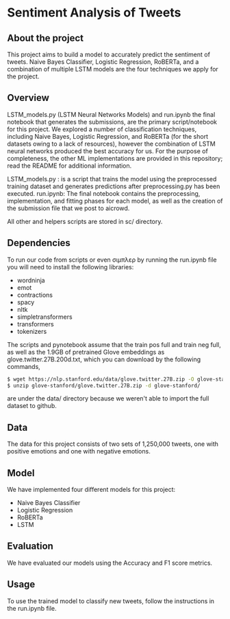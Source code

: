 # Sentiment Analysis of Tweets

## About the project

This project aims to build a model to accurately predict the sentiment of tweets. Naive Bayes Classifier, Logistic Regression, RoBERTa, and a combination of multiple LSTM models are the four techniques we apply for the project.


## Overview

LSTM_models.py (LSTM Neural Networks Models) and run.ipynb the final notebook that generates the submissions, are the primary script/notebook for this project. We explored a number of classification techniques, including Naive Bayes, Logistic Regression, and RoBERTa (for the short datasets owing to a lack of resources), however the combination of LSTM neural networks produced the best accuracy for us. For the purpose of completeness, the other ML implementations are provided in this repository; read the README for additional information.

LSTM_models.py : is a script that trains the model using the preprocessed training dataset and generates predictions after preprocessing.py has been executed.
run.ipynb: The final notebook contains the preprocessing, implementation, and fitting phases for each model, as well as the creation of the submission file that we post to aicrowd.

All other and helpers scripts are stored in sc/ directory.

## Dependencies
To run our code from scripts or even σιμπλερ by running the run.ipynb file you will need to install the following libraries:

- wordninja
- emot
- contractions
- spacy
- nltk
- simpletransformers
- transformers
- tokenizers

The scripts and pynotebook assume that the train pos full and train neg full, as well as the 1.9GB of pretrained Glove embeddings as glove.twitter.27B.200d.txt, which you can download by the following commands,

```bash
$ wget https://nlp.stanford.edu/data/glove.twitter.27B.zip -O glove-stanford/glove.twitter.27B.zip
$ unzip glove-stanford/glove.twitter.27B.zip -d glove-stanford/
```
are under the  data/ directory because we weren't able to import the full dataset to github. 

## Data

The data for this project consists of two sets of 1,250,000 tweets, one with positive emotions and one with negative emotions.

## Model

We have implemented four different models for this project:

- Naive Bayes Classifier
- Logistic Regression
- RoBERTa
- LSTM

## Evaluation

We have evaluated our models using the Accuracy and F1 score metrics.

## Usage

To use the trained model to classify new tweets, follow the instructions in the run.ipynb file.
